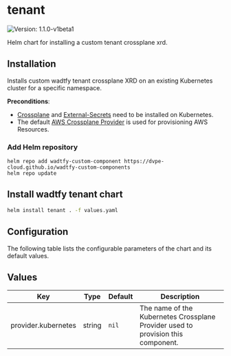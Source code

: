 # tenant

![Version: 1.1.0-v1beta1](https://img.shields.io/badge/Version-1.1.0--v1beta1-informational?style=flat-square)

Helm chart for installing a custom tenant crossplane xrd.

## Installation
Installs custom wadtfy tenant crossplane XRD on an existing Kubernetes cluster for a specific namespace.

**Preconditions**:
* [Crossplane](https://crossplane.io) and [External-Secrets](https://external-secrets.io/v0.7.2/) need to be installed on Kubernetes.
* The default [AWS Crossplane Provider](https://github.com/crossplane-contrib/provider-aws) is used for provisioning AWS Resources.

### Add Helm repository

```shell
helm repo add wadtfy-custom-component https://dvpe-cloud.github.io/wadtfy-custom-components
helm repo update
```

## Install wadtfy tenant chart

```sh
helm install tenant . -f values.yaml
```

## Configuration

The following table lists the configurable parameters of the chart and its default values.

## Values

| Key | Type | Default | Description |
|-----|------|---------|-------------|
| provider.kubernetes | string | `nil` | The name of the Kubernetes Crossplane Provider used to provision this component. |
